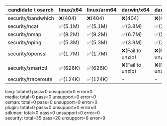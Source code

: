 | candidate \ osarch | linux/x64 | linux/arm64 | darwin/x64 | darwin/arm64 | win/x64 |
| ------------------ | ----------- | ------------ | ---------- | --------- | ------- |
|security/bandwhich | ❌(404)| ❌(404)| ❌(404)| ❌(404)| ❌(404)|
|security/ncat | ✅(5.1M) | ✅(5.1M) | ✅(3.8M) | ✅(3.4M) | - |
|security/nmap | ✅(9.2M) | ✅(9.2M) | ✅(6.7M) | ✅(5.9M) | - |
|security/nping | ✅(5.3M) | ✅(5.3M) | ✅(3.9M) | ✅(3.4M) | - |
|security/openssl | ✅(1.7M) | ✅(1.7M) | ❌(Fail to unzip)| ❌(Fail to unzip)| ✅(1.6M) |
|security/smartctl | ✅(626K) | ✅(626K) | ❌(Fail to unzip)| ❌(Fail to unzip)| ✅(1.6M) |
|security/traceroute | ✅(124K) | ✅(124K) | - | - | - |


lang: total=0 pass=0 unsupport=0 error=0  
media: total=0 pass=0 unsupport=0 error=0  
osman: total=0 pass=0 unsupport=0 error=0  
plugin: total=0 pass=0 unsupport=0 error=0  
sdkman: total=0 pass=0 unsupport=0 error=0  
security: total=35 pass=20 unsupport=6 error=9  
